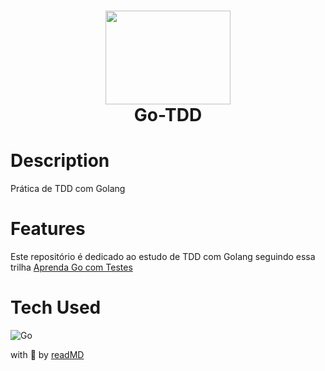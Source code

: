 <div align="center">
      <h1> <img src="https://larien.gitbook.io/~/files/v0/b/gitbook-28427.appspot.com/o/assets%2F-Lia9CiG1cfWmh7Adpdu%2F-Lia9TbxTuAr7XbyNb3I%2F-Lia9ambvvlPGkPz-Q7f%2Fred-green-blue-gophers-smaller.png?generation=1561860928341453&alt=media" width="200px" height="150px"><br/>Go-TDD</h1>
</div>

# Description
Prática de TDD com Golang

# Features
Este repositório é dedicado ao estudo de TDD com Golang seguindo essa trilha [Aprenda Go com Testes](https://larien.gitbook.io/aprenda-go-com-testes/)

# Tech Used
 ![Go](https://img.shields.io/badge/go-%2300ADD8.svg?style=for-the-badge&logo=go&logoColor=white)
            
with 💛 by [readMD](https://readmd.itsvg.in) 
    